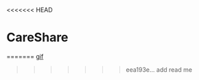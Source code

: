 <<<<<<< HEAD
# CareShare
=======
[gif](https://media.giphy.com/media/S5JSwmQYHOGMo/source.gif)


>>>>>>> eea193e... add read me
